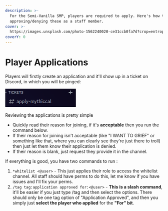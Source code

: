 ```yaml
---
description: >-
  For the Semi-Vanilla SMP, players are required to apply. Here's how to handle
  approving/denying these as a staff member.
cover: >-
  https://images.unsplash.com/photo-1562240020-ce31ccb0fa7d?crop=entropy&cs=srgb&fm=jpg&ixid=M3wxOTcwMjR8MHwxfHNlYXJjaHwzfHxkb2N1bWVudHN8ZW58MHx8fHwxNjk3MTQ4Mzg1fDA&ixlib=rb-4.0.3&q=85
coverY: 0
---
```


# Player Applications

Players will firstly create an application and it'll show up in a ticket on Discord, in which you will be pinged:

![](<../.gitbook/assets/image (1).png>)

Reviewing the applications is pretty simple

* Quickly read their reason for joining, if it's **acceptable** then you run the command below.
* If their reason for joining isn't acceptable (like "I WANT TO GRIEF" or something like that, where you can clearly see they're just there to troll) then just let them know their application is denied.
* If their reason is blank, just request they provide it in the channel.

If everything is good, you have two commands to run :&#x20;

1. `*whitelist <@user>`  - This just applies their role to access the whitelist channel. All staff should have perms to do this, let me know if you have issues and I'll fix your perms.
2. `/tag tag:application approved for:<@user>` - **This is a slash command**, it'll be easier if you just type /tag and then select the options. There should only be one tag option of "Application Approved", and then you simply just **select the player who applied** for the **"For" bit**.&#x20;
